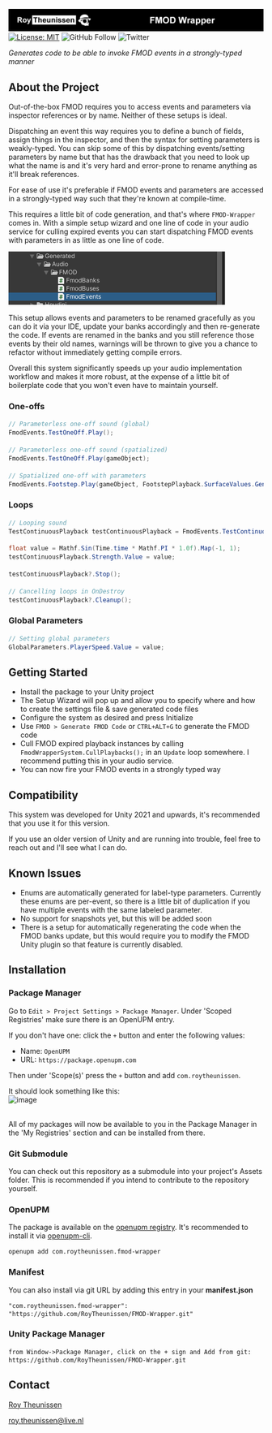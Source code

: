 [![Roy Theunissen](Documentation~/Github%20Header.jpg)](http://roytheunissen.com)
[![License: MIT](https://img.shields.io/badge/License-MIT-brightgreen.svg)](LICENSE.md)
![GitHub Follow](https://img.shields.io/github/followers/RoyTheunissen?label=RoyTheunissen&style=social) ![Twitter](https://img.shields.io/twitter/follow/Roy_Theunissen?style=social)

_Generates code to be able to invoke FMOD events in a strongly-typed manner_

## About the Project

Out-of-the-box FMOD requires you to access events and parameters via inspector references or by name. Neither of these setups is ideal.

Dispatching an event this way requires you to define a bunch of fields, assign things in the inspector, and then the syntax for setting parameters is weakly-typed.
You can skip some of this by dispatching events/setting parameters by name but that has the drawback that you need to look up what the name is and it's very hard and error-prone to rename anything as it'll break references.

For ease of use it's preferable if FMOD events and parameters are accessed in a strongly-typed way such that they're known at compile-time.

This requires a little bit of code generation, and that's where `FMOD-Wrapper` comes in. With a simple setup wizard and one line of code in your audio service for culling expired events you can start dispatching FMOD events with parameters in as little as one line of code.

![Example](Documentation~/Generated%20Code%20Files.png)

This setup allows events and parameters to be renamed gracefully as you can do it via your IDE, update your banks accordingly and then re-generate the code. If events are renamed in the banks and you still reference those events by their old names, warnings will be thrown to give you a chance to refactor without immediately getting compile errors.

Overall this system significantly speeds up your audio implementation workflow and makes it more robust, at the expense of a little bit of boilerplate code that you won't even have to maintain yourself.

### One-offs
```cs
// Parameterless one-off sound (global)
FmodEvents.TestOneOff.Play();

// Parameterless one-off sound (spatialized)
FmodEvents.TestOneOff.Play(gameObject);

// Spatialized one-off with parameters
FmodEvents.Footstep.Play(gameObject, FootstepPlayback.SurfaceValues.Generic);
```

### Loops
```cs
// Looping sound
TestContinuousPlayback testContinuousPlayback = FmodEvents.TestContinuous.Play(gameObject);

float value = Mathf.Sin(Time.time * Mathf.PI * 1.0f).Map(-1, 1);
testContinuousPlayback.Strength.Value = value;

testContinuousPlayback?.Stop();

// Cancelling loops in OnDestroy
testContinuousPlayback?.Cleanup();
```

### Global Parameters
```cs
// Setting global parameters
GlobalParameters.PlayerSpeed.Value = value;
```

## Getting Started

- Install the package to your Unity project
- The Setup Wizard will pop up and allow you to specify where and how to create the settings file & save generated code files
- Configure the system as desired and press Initialize
- Use `FMOD > Generate FMOD Code` or `CTRL+ALT+G` to generate the FMOD code
- Cull FMOD expired playback instances by calling `FmodWrapperSystem.CullPlaybacks();` in an `Update` loop somewhere. I recommend putting this in your audio service.
- You can now fire your FMOD events in a strongly typed way

## Compatibility

This system was developed for Unity 2021 and upwards, it's recommended that you use it for this version.

If you use an older version of Unity and are running into trouble, feel free to reach out and I'll see what I can do.

## Known Issues

- Enums are automatically generated for label-type parameters. Currently these enums are per-event, so there is a little bit of duplication if you have multiple events with the same labeled parameter.
- No support for snapshots yet, but this will be added soon
- There is a setup for automatically regenerating the code when the FMOD banks update, but this would require you to modify the FMOD Unity plugin so that feature is currently disabled.


## Installation

### Package Manager

Go to `Edit > Project Settings > Package Manager`. Under 'Scoped Registries' make sure there is an OpenUPM entry.

If you don't have one: click the `+` button and enter the following values:

- Name: `OpenUPM` <br />
- URL: `https://package.openupm.com` <br />

Then under 'Scope(s)' press the `+` button and add `com.roytheunissen`.

It should look something like this: <br />
![image](https://user-images.githubusercontent.com/3997055/185363839-37b3bb3d-f70c-4dbd-b30d-cc8a93b592bb.png)

<br />
All of my packages will now be available to you in the Package Manager in the 'My Registries' section and can be installed from there.
<br />


### Git Submodule

You can check out this repository as a submodule into your project's Assets folder. This is recommended if you intend to contribute to the repository yourself.

### OpenUPM
The package is available on the [openupm registry](https://openupm.com). It's recommended to install it via [openupm-cli](https://github.com/openupm/openupm-cli).

```
openupm add com.roytheunissen.fmod-wrapper
```

### Manifest
You can also install via git URL by adding this entry in your **manifest.json**

```
"com.roytheunissen.fmod-wrapper": "https://github.com/RoyTheunissen/FMOD-Wrapper.git"
```

### Unity Package Manager
```
from Window->Package Manager, click on the + sign and Add from git: https://github.com/RoyTheunissen/FMOD-Wrapper.git
```


## Contact
[Roy Theunissen](https://roytheunissen.com)

[roy.theunissen@live.nl](mailto:roy.theunissen@live.nl)
